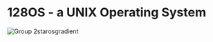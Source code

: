 # 128OS - a UNIX Operating System
![Group 2starosgradient](https://github.com/user-attachments/assets/61b49ba8-ead2-42ab-b5ac-f2d7cacfca7b)
